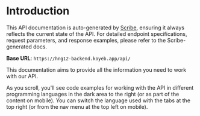 # Introduction

This API documentation is auto-generated by [Scribe](https://scribe.knuckles.wtf/), ensuring it always reflects the current state of the API. For detailed endpoint specifications, request parameters, and response examples, please refer to the Scribe-generated docs.

<aside>
    <strong>Base URL</strong>: <code>https://hng12-backend.koyeb.app/api/</code>
</aside>

This documentation aims to provide all the information you need to work with our API.

<aside>As you scroll, you'll see code examples for working with the API in different programming languages in the dark area to the right (or as part of the content on mobile).
You can switch the language used with the tabs at the top right (or from the nav menu at the top left on mobile).</aside>

